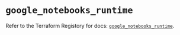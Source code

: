 # `google_notebooks_runtime`

Refer to the Terraform Registory for docs: [`google_notebooks_runtime`](https://registry.terraform.io/providers/hashicorp/google-beta/4.82.0/docs/resources/google_notebooks_runtime).
